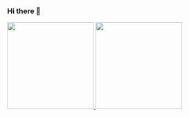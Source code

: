 ###                                                                        Hi there 👋

<!--
**IluvTheSuns2/IluvTheSuns2** is a ✨ _special_ ✨ repository because its `README.md` (this file) appears on your GitHub profile.



- 🔭 I’m currently working on TechBrudtland,BBTECH,SENAI
- 🌱 I’m currently learning Javascript,Java
- 👯 I’m looking to collaborate on everything i can,especially when it comes to problem solutions
- 🤔 I’m looking for help with to learn C++
- 💬 Ask me about Physics,Math,Portughuese,Logic,Css,
- 📫 How to reach me: glaucoscc@gmail.com
- 😄 Pronouns: your choise i don't realy mind that
- ⚡ Fun fact: My name can mean a greenish blue
-->
  <a href="https://github.com/IluvTheSuns2">
  <img height="200em" src="https://github-readme-stats.vercel.app/api?username=BigGlaucos&theme=radical&show_icons=true">
  <img height="200em" src="https://github-readme-stats.vercel.app/api/top-langs/?username=BigGlaucos&layout=compact&langs_count=7&theme=radical"/>



